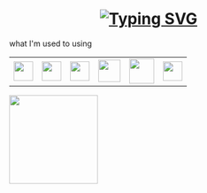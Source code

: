 <h1 align = "center">
  <a href="https://git.io/typing-svg"><img src="https://readme-typing-svg.herokuapp.com?font=Fira+Code&size=75&duration=1500&pause=600&color=0CE82B&background=000000EE&center=true&vCenter=true&multiline=true&width=1920&height=200&lines=Hello+World!;Welcome+to+my+Profile" alt="Typing SVG" /></a>
</h1>
<head><link rel="stylesheet" href="https://cdn.jsdelivr.net/gh/devicons/devicon@v2.15.1/devicon.min.css"><head>

what I'm used to using
<table border="0px" align="center">
  <tr>
    <td><img src="https://cdn.jsdelivr.net/gh/devicons/devicon/icons/cplusplus/cplusplus-original.svg" width="35" height="35"/></td> <td><img src="https://cdn.jsdelivr.net/gh/devicons/devicon/icons/csharp/csharp-original.svg" width="35" height="35"/></td> <td><img src="https://cdn.jsdelivr.net/gh/devicons/devicon/icons/dotnetcore/dotnetcore-original.svg" width="35" height="35"/></td> <td><img src="https://cdn.jsdelivr.net/gh/devicons/devicon@latest/icons/angular/angular-original.svg" width="40" height="40" /></td> <!--<td><img src="https://cdn.jsdelivr.net/gh/devicons/devicon@latest/icons/blazor/blazor-original.svg"  width="35" height="35" /></td>--> <!--<td><img src="https://cdn.jsdelivr.net/gh/devicons/devicon@latest/icons/rabbitmq/rabbitmq-original.svg" width="35" height="35"/> </td>-->
    <td> <img src="https://cdn.jsdelivr.net/gh/devicons/devicon/icons/docker/docker-original.svg" width="45" height="45"/> </td> <td><img src="https://github.com/EMarceloCM/EMarceloCM/assets/120042864/c9b93868-83ba-4c34-9986-f080547dda0e" width="35" height="35"></td> <!--<td><img src="https://cdn.jsdelivr.net/gh/devicons/devicon@latest/icons/azure/azure-original.svg" width="35" height="35"/></td>-->
  </tr>
</table>
<!--<p align="left"> <img src="https://komarev.com/ghpvc/?username=emarcelocm&label=Profile%20views&color=0e75b6&style=flat" alt="emarcelocm" /> </p>-->

<img align="left" height="160em" src="https://github-readme-stats-sigma-five.vercel.app/api/top-langs/?username=EMarceloCM&layout=compact&langs_count=7&theme=blue-green&title_color=007ACC&icon_color=007ACC" />

<div style="position: absolute;">
  <a href="https://github.com/EMarceloCM">
    <img align="left" height="160em" src="https://github-readme-stats-sigma-five.vercel.app/api?username=EMarceloCM&show_icons=true&theme=blue-green&include_all_commits=true&count_private=true&hide=contribs" />
  </a>
</div>
